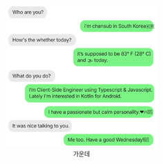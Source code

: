 <center>
<img src="https://github.com/chance-up/chance-up/blob/main/chatting.svg" width="70%" height="80%" />
</center>

<center>가운데</center>  

